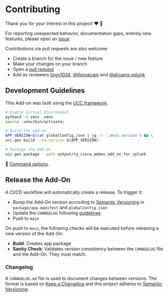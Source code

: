 # Contributing

Thank you for your interest in this project! ❤️ 🚀

For reporting unexpected behavior, documentation gaps, entirely new features, please open an [issue](https://github.com/splunk/ta_cisco_webex_add_on_for_splunk/issues)

Contributions via pull requests are also welcome:
* Create a branch for the issue / new feature
* Make your changes on your branch
* Open a [pull request](https://github.com/splunk/ta_cisco_webex_add_on_for_splunk/pulls)
* Add as reviewers [lingy1028](https://github.com/lingy1028), [@ifonsecam](https://github.com/ifonsecam) and [@ahoang-splunk](https://www.github.com/ahoang-splunk)

## Development Guidelines
This Add-on was built using the [UCC framework](https://splunk.github.io/addonfactory-ucc-generator/).

```bash
# Enable Virtual Environment
python3 -m venv .venv
source .venv/bin/activate;

# Build the add-on
APP_VERSION=$(cat globalConfig.json | jq -r '.meta.version') && \
ucc-gen build --ta-version $(APP_VERSION)

# Package the Add-On
ucc-gen package --path output/ta_cisco_webex_add_on_for_splunk
```

:book: [Command options](https://splunk.github.io/addonfactory-ucc-generator/commands/).

## Release the Add-On
A CI/CD workflow will automatically create a release. To trigger it:

- Bump the Add-On version according to [Semantic Versioning](http://semver.org/) in `package/app.manifest` and `globalConfig.json`
- Update the `CHANGELOG` following [guidelines](#changelog)
- Push to `main`

On push to `main`, the following checks will be executed before releasing a new version of the Add-On:

- **Build**: Creates app package
- **Sanity Check**: Validates version consistency between the `CHANGELOG` file and the Add-On. They must match.

### Changelog
A `CHANGELOG.md` file is used to document changes between versions. The format is based on [Keep a Changelog](http://keepachangelog.com/) and this project adheres to [Semantic Versioning](http://semver.org/).

